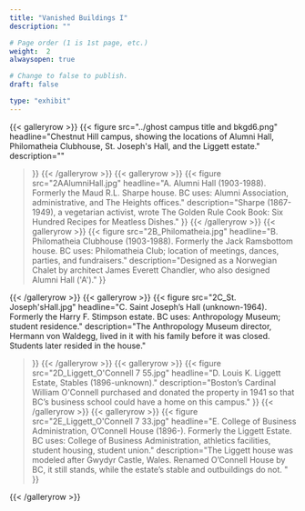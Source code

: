 ```yaml
---
title: "Vanished Buildings I"
description: ""

# Page order (1 is 1st page, etc.)
weight:  2
alwaysopen: true

# Change to false to publish.
draft: false

type: "exhibit"
---
```

{{< galleryrow >}}
{{< figure src="../ghost campus title and bkgd6.png"
                headline="Chestnut Hill campus, showing the locations of Alumni Hall, Philomatheia Clubhouse, St. Joseph's Hall, and the Liggett estate."
                description=""
>}}
{{< /galleryrow >}}
{{< galleryrow >}}
{{< figure src="2AAlumniHall.jpg"
                headline="A.  Alumni Hall (1903-1988). Formerly the Maud R.L. Sharpe house. BC uses: Alumni Association, administrative, and The Heights offices."
                description="Sharpe (1867-1949), a vegetarian activist, wrote The Golden Rule Cook Book: Six Hundred Recipes for Meatless Dishes."
>}}
{{< /galleryrow >}}
{{< galleryrow >}}
{{< figure src="2B_Philomatheia.jpg"
                headline="B. Philomatheia Clubhouse (1903-1988). Formerly the Jack Ramsbottom house. BC uses: Philomatheia Club; location of meetings, dances, parties, and fundraisers."
                description="Designed as a Norwegian Chalet by architect James Everett Chandler, who also designed Alumni Hall ('A')."
>}}

{{< /galleryrow >}}
{{< galleryrow >}}
{{< figure src="2C_St. Joseph'sHall.jpg"
                headline="C. Saint Joseph’s Hall (unknown-1964). Formerly the Harry F. Stimpson estate. BC uses: Anthropology Museum; student residence."
                description="The Anthropology Museum director, Hermann von Waldegg, lived in it with his family before it was closed. Students later resided in the house."
>}}
{{< /galleryrow >}}
{{< galleryrow >}}
{{< figure src="2D_Liggett_O'Connell 7 55.jpg"
                headline="D. Louis K. Liggett Estate, Stables (1896-unknown)."
                description="Boston’s Cardinal William O'Connell purchased and donated the property in 1941 so that BC’s business school could have a home on this campus."
>}}
{{< /galleryrow >}}
{{< galleryrow >}}
{{< figure src="2E_Liggett_O'Connell 7 33.jpg"
                headline="E. College of Business Administration, O’Connell House (1896-). Formerly the Liggett Estate. BC uses: College of Business Administration, athletics facilities, student housing, student union."
                description="The Liggett house was modeled after Gwydyr Castle, Wales. Renamed O’Connell House by BC, it still stands, while the estate’s stable and outbuildings do not. "
>}}

{{< /galleryrow >}}
